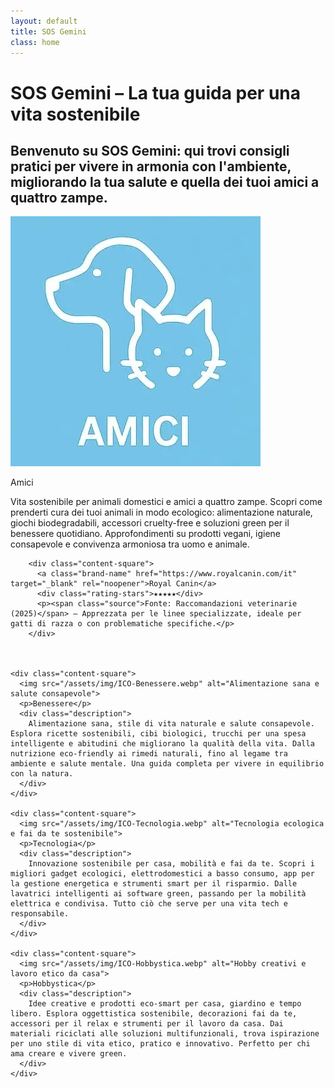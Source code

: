```yaml
---
layout: default
title: SOS Gemini
class: home
---
```


<div class="post-container">
  <div class="intro">
    <h1 class="main-title-centered">SOS Gemini – La tua guida per una vita sostenibile</h1>
    <h2 class="small-title">
      Benvenuto su SOS Gemini: qui trovi consigli pratici per vivere in armonia con l'ambiente, migliorando la tua salute e quella dei tuoi amici a quattro zampe.
    </h2>
  </div>

  <section class="square-grid">
    <div class="content-square">
      <img src="/assets/img/ICO-Amici.webp" alt="Animali domestici e amici a quattro zampe">
      <p>Amici</p>
      <div class="description">
        Vita sostenibile per animali domestici e amici a quattro zampe. Scopri come prenderti cura dei tuoi animali in modo ecologico: alimentazione naturale, giochi biodegradabili, accessori cruelty-free e soluzioni green per il benessere quotidiano. Approfondimenti su prodotti vegani, igiene consapevole e convivenza armoniosa tra uomo e animale.
      </div>
    </div>


        <div class="content-square">
          <a class="brand-name" href="https://www.royalcanin.com/it" target="_blank" rel="noopener">Royal Canin</a>
          <div class="rating-stars">★★★★★</div>
          <p><span class="source">Fonte: Raccomandazioni veterinarie (2025)</span> — Apprezzata per le linee specializzate, ideale per gatti di razza o con problematiche specifiche.</p>
        </div>



    <div class="content-square">
      <img src="/assets/img/ICO-Benessere.webp" alt="Alimentazione sana e salute consapevole">
      <p>Benessere</p>
      <div class="description">
        Alimentazione sana, stile di vita naturale e salute consapevole. Esplora ricette sostenibili, cibi biologici, trucchi per una spesa intelligente e abitudini che migliorano la qualità della vita. Dalla nutrizione eco-friendly ai rimedi naturali, fino al legame tra ambiente e salute mentale. Una guida completa per vivere in equilibrio con la natura.
      </div>
    </div>

    <div class="content-square">
      <img src="/assets/img/ICO-Tecnologia.webp" alt="Tecnologia ecologica e fai da te sostenibile">
      <p>Tecnologia</p>
      <div class="description">
        Innovazione sostenibile per casa, mobilità e fai da te. Scopri i migliori gadget ecologici, elettrodomestici a basso consumo, app per la gestione energetica e strumenti smart per il risparmio. Dalle lavatrici intelligenti ai software green, passando per la mobilità elettrica e condivisa. Tutto ciò che serve per una vita tech e responsabile.
      </div>
    </div>

    <div class="content-square">
      <img src="/assets/img/ICO-Hobbystica.webp" alt="Hobby creativi e lavoro etico da casa">
      <p>Hobbystica</p>
      <div class="description">
        Idee creative e prodotti eco-smart per casa, giardino e tempo libero. Esplora oggettistica sostenibile, decorazioni fai da te, accessori per il relax e strumenti per il lavoro da casa. Dai materiali riciclati alle soluzioni multifunzionali, trova ispirazione per uno stile di vita etico, pratico e innovativo. Perfetto per chi ama creare e vivere green.
      </div>
    </div>
  </section>
</div>
